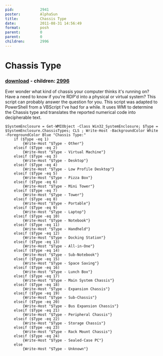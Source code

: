```yaml
---
pid:            2941
poster:         AlphaSun
title:          Chassis Type
date:           2011-08-31 14:56:49
format:         posh
parent:         0
parent:         0
children:       2996
---
```


# Chassis Type

### [download](2941.ps1) - children: [2996](2996.md)

Ever wonder what kind of chassis your computer thinks it's running on? Have a need to know if you're RDP'd into a physical or virtual system? This script can probably answer the question for you. This script was adapted to PowerShell from a VBScript I've had for a while. It uses WMI to determine the Chassis type and translates the reported numerical code into decipherable text.

```posh
$SystemEnclosure = Get-WMIObject -Class Win32_SystemEnclosure; $Type = $SystemEnclosure.ChassisTypes; CLS ; Write-Host -BackgroundColor White -ForegroundColor Blue "Chassis Type:"
	if ($Type -eq 1)
		{Write-Host "$Type - Other"}
	elseif ($Type -eq 2)
		{Write-Host "$Type - Virtual Machine"}
	elseif ($Type -eq 3)
		{Write-Host "$Type - Desktop"}
	elseif ($Type -eq 4)
		{Write-Host "$Type - Low Profile Desktop"}
	elseif ($Type -eq 5)
		{Write-Host "$Type - Pizza Box"}
	elseif ($Type -eq 6)
		{Write-Host "$Type - Mini Tower"}
	elseif ($Type -eq 7)
		{Write-Host "$Type - Tower"}
	elseif ($Type -eq 8)
		{Write-Host "$Type - Portable"}
	elseif ($Type -eq 9)
		{Write-Host "$Type - Laptop"}
	elseif ($Type -eq 10)
		{Write-Host "$Type - Notebook"}
	elseif ($Type -eq 11)
		{Write-Host "$Type - Handheld"}
	elseif ($Type -eq 12)
		{Write-Host "$Type - Docking Station"}
	elseif ($Type -eq 13)
		{Write-Host "$Type - All-in-One"}
	elseif ($Type -eq 14)
		{Write-Host "$Type - Sub-Notebook"}
	elseif ($Type -eq 15)
		{Write-Host "$Type - Space Saving"}
	elseif ($Type -eq 16)
		{Write-Host "$Type - Lunch Box"}
	elseif ($Type -eq 17)
		{Write-Host "$Type - Main System Chassis"}
	elseif ($Type -eq 18)
		{Write-Host "$Type - Expansion Chassis"}
	elseif ($Type -eq 19)
		{Write-Host "$Type - Sub-Chassis"}
	elseif ($Type -eq 20)
		{Write-Host "$Type - Bus Expansion Chassis"}
	elseif ($Type -eq 21)
		{Write-Host "$Type - Peripheral Chassis"}
	elseif ($Type -eq 22)
		{Write-Host "$Type - Storage Chassis"}
	elseif ($Type -eq 23)
		{Write-Host "$Type - Rack Mount Chassis"}
	elseif ($Type -eq 24)
		{Write-Host "$Type - Sealed-Case PC"}
	else
		{Write-Host "$Type - Unknown"}
```
